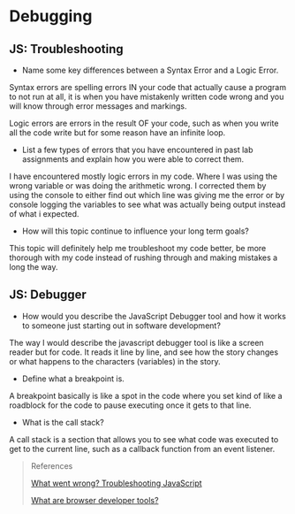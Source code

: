 # Debugging

## JS: Troubleshooting

- Name some key differences between a Syntax Error and a Logic Error.

Syntax errors are spelling errors IN your code that actually cause a program to not run at all, it is when you have mistakenly written code wrong and you will know through error messages and markings.

Logic errors are errors in the result OF your code, such as when you write all the code write but for some reason have an infinite loop.

- List a few types of errors that you have encountered in past lab assignments and explain how you were able to correct them.

I have encountered mostly logic errors in my code. Where I was using the wrong variable or was doing the arithmetic wrong. I corrected them by using the console to either find out which line was giving me the error or by console logging the variables to see what was actually being output instead of what i expected.

- How will this topic continue to influence your long term goals?

This topic will definitely help me troubleshoot my code better, be more thorough with my code instead of rushing through and making mistakes a long the way. 

## JS: Debugger

- How would you describe the JavaScript Debugger tool and how it works to someone just starting out in software development?

The way I would describe the javascript debugger tool is like a screen reader but for code. It reads it line by line, and see how the story changes or what happens to the characters (variables) in the story. 

- Define what a breakpoint is.

A breakpoint basically is like a spot in the code where you set kind of like a roadblock for the code to pause executing once it gets to that line. 

- What is the call stack?

A call stack is a section that allows you to see what code was executed to get to the current line, such as a callback function from an event listener. 

>References
>
>[What went wrong? Troubleshooting JavaScript](https://developer.mozilla.org/en-US/docs/Learn/JavaScript/First_steps/What_went_wrong)
>
>[What are browser developer tools?](https://developer.mozilla.org/en-US/docs/Learn/Common_questions/What_are_browser_developer_tools#the_javascript_debugger)